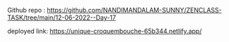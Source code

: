 

Github repo : https://github.com/NANDIMANDALAM-SUNNY/ZENCLASS-TASK/tree/main/12-06-2022--Day-17

deployed link: https://unique-croquembouche-65b344.netlify.app/
